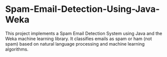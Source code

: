 # Spam-Email-Detection-Using-Java-Weka
This project implements a Spam Email Detection System using Java and the Weka machine learning library. It classifies emails as spam or ham (not spam) based on natural language processing and machine learning algorithms.

